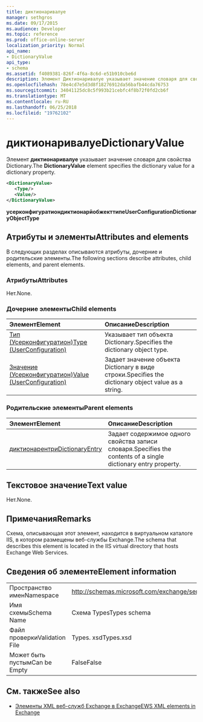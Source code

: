 ```yaml
---
title: диктионаривалуе
manager: sethgros
ms.date: 09/17/2015
ms.audience: Developer
ms.topic: reference
ms.prod: office-online-server
localization_priority: Normal
api_name:
- DictionaryValue
api_type:
- schema
ms.assetid: f4089381-826f-4f6a-8c6d-e51b910cbe6d
description: Элемент Диктионаривалуе указывает значение словаря для свойства Dictionary.
ms.openlocfilehash: 78e4cd7e5d3d8f18276912da56bafb44cda76753
ms.sourcegitcommit: 34041125dc8c5f993b21cebfc4f8b72f0fd2cb6f
ms.translationtype: MT
ms.contentlocale: ru-RU
ms.lasthandoff: 06/25/2018
ms.locfileid: "19762102"
---
```

# <a name="dictionaryvalue"></a><span data-ttu-id="d70d0-103">диктионаривалуе</span><span class="sxs-lookup"><span data-stu-id="d70d0-103">DictionaryValue</span></span>

<span data-ttu-id="d70d0-104">Элемент **диктионаривалуе** указывает значение словаря для свойства Dictionary.</span><span class="sxs-lookup"><span data-stu-id="d70d0-104">The **DictionaryValue** element specifies the dictionary value for a dictionary property.</span></span> 
  
```xml
<DictionaryValue>
   <Type/>
   <Value/>
</DictionaryValue>
```

 <span data-ttu-id="d70d0-105">**усерконфигуратиондиктионарйобжекттипе**</span><span class="sxs-lookup"><span data-stu-id="d70d0-105">**UserConfigurationDictionaryObjectType**</span></span>
## <a name="attributes-and-elements"></a><span data-ttu-id="d70d0-106">Атрибуты и элементы</span><span class="sxs-lookup"><span data-stu-id="d70d0-106">Attributes and elements</span></span>

<span data-ttu-id="d70d0-107">В следующих разделах описываются атрибуты, дочерние и родительские элементы.</span><span class="sxs-lookup"><span data-stu-id="d70d0-107">The following sections describe attributes, child elements, and parent elements.</span></span>
  
### <a name="attributes"></a><span data-ttu-id="d70d0-108">Атрибуты</span><span class="sxs-lookup"><span data-stu-id="d70d0-108">Attributes</span></span>

<span data-ttu-id="d70d0-109">Нет.</span><span class="sxs-lookup"><span data-stu-id="d70d0-109">None.</span></span>
  
### <a name="child-elements"></a><span data-ttu-id="d70d0-110">Дочерние элементы</span><span class="sxs-lookup"><span data-stu-id="d70d0-110">Child elements</span></span>

|<span data-ttu-id="d70d0-111">**Элемент**</span><span class="sxs-lookup"><span data-stu-id="d70d0-111">**Element**</span></span>|<span data-ttu-id="d70d0-112">**Описание**</span><span class="sxs-lookup"><span data-stu-id="d70d0-112">**Description**</span></span>|
|:-----|:-----|
|[<span data-ttu-id="d70d0-113">Тип (Усерконфигуратион)</span><span class="sxs-lookup"><span data-stu-id="d70d0-113">Type (UserConfiguration)</span></span>](type-userconfiguration.md) <br/> |<span data-ttu-id="d70d0-114">Указывает тип объекта Dictionary.</span><span class="sxs-lookup"><span data-stu-id="d70d0-114">Specifies the dictionary object type.</span></span>  <br/> |
|[<span data-ttu-id="d70d0-115">Значение (Усерконфигуратион)</span><span class="sxs-lookup"><span data-stu-id="d70d0-115">Value (UserConfiguration)</span></span>](value-userconfiguration.md) <br/> |<span data-ttu-id="d70d0-116">Задает значение объекта Dictionary в виде строки.</span><span class="sxs-lookup"><span data-stu-id="d70d0-116">Specifies the dictionary object value as a string.</span></span>  <br/> |
   
### <a name="parent-elements"></a><span data-ttu-id="d70d0-117">Родительские элементы</span><span class="sxs-lookup"><span data-stu-id="d70d0-117">Parent elements</span></span>

|<span data-ttu-id="d70d0-118">**Элемент**</span><span class="sxs-lookup"><span data-stu-id="d70d0-118">**Element**</span></span>|<span data-ttu-id="d70d0-119">**Описание**</span><span class="sxs-lookup"><span data-stu-id="d70d0-119">**Description**</span></span>|
|:-----|:-----|
|[<span data-ttu-id="d70d0-120">диктионарентри</span><span class="sxs-lookup"><span data-stu-id="d70d0-120">DictionaryEntry</span></span>](dictionaryentry.md) <br/> |<span data-ttu-id="d70d0-121">Задает содержимое одного свойства записи словаря.</span><span class="sxs-lookup"><span data-stu-id="d70d0-121">Specifies the contents of a single dictionary entry property.</span></span>  <br/> |
   
## <a name="text-value"></a><span data-ttu-id="d70d0-122">Текстовое значение</span><span class="sxs-lookup"><span data-stu-id="d70d0-122">Text value</span></span>

<span data-ttu-id="d70d0-123">Нет.</span><span class="sxs-lookup"><span data-stu-id="d70d0-123">None.</span></span>
  
## <a name="remarks"></a><span data-ttu-id="d70d0-124">Примечания</span><span class="sxs-lookup"><span data-stu-id="d70d0-124">Remarks</span></span>

<span data-ttu-id="d70d0-125">Схема, описывающая этот элемент, находится в виртуальном каталоге IIS, в котором размещены веб-службы Exchange.</span><span class="sxs-lookup"><span data-stu-id="d70d0-125">The schema that describes this element is located in the IIS virtual directory that hosts Exchange Web Services.</span></span>
  
## <a name="element-information"></a><span data-ttu-id="d70d0-126">Сведения об элементе</span><span class="sxs-lookup"><span data-stu-id="d70d0-126">Element information</span></span>

|||
|:-----|:-----|
|<span data-ttu-id="d70d0-127">Пространство имен</span><span class="sxs-lookup"><span data-stu-id="d70d0-127">Namespace</span></span>  <br/> |http://schemas.microsoft.com/exchange/services/2006/types  <br/> |
|<span data-ttu-id="d70d0-128">Имя схемы</span><span class="sxs-lookup"><span data-stu-id="d70d0-128">Schema Name</span></span>  <br/> |<span data-ttu-id="d70d0-129">Схема Types</span><span class="sxs-lookup"><span data-stu-id="d70d0-129">Types schema</span></span>  <br/> |
|<span data-ttu-id="d70d0-130">Файл проверки</span><span class="sxs-lookup"><span data-stu-id="d70d0-130">Validation File</span></span>  <br/> |<span data-ttu-id="d70d0-131">Types. xsd</span><span class="sxs-lookup"><span data-stu-id="d70d0-131">Types.xsd</span></span>  <br/> |
|<span data-ttu-id="d70d0-132">Может быть пустым</span><span class="sxs-lookup"><span data-stu-id="d70d0-132">Can be Empty</span></span>  <br/> |<span data-ttu-id="d70d0-133">False</span><span class="sxs-lookup"><span data-stu-id="d70d0-133">False</span></span>  <br/> |
   
## <a name="see-also"></a><span data-ttu-id="d70d0-134">См. также</span><span class="sxs-lookup"><span data-stu-id="d70d0-134">See also</span></span>

- [<span data-ttu-id="d70d0-135">Элементы XML веб-служб Exchange в Exchange</span><span class="sxs-lookup"><span data-stu-id="d70d0-135">EWS XML elements in Exchange</span></span>](ews-xml-elements-in-exchange.md)


